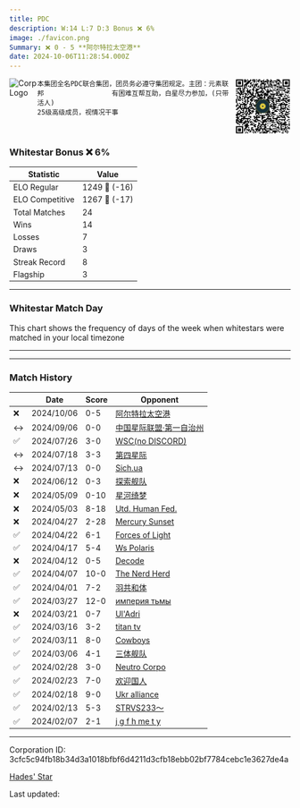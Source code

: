 ```yaml
---
title: ​PDC
description: W:14 L:7 D:3 Bonus ❌ 6%
image: ./favicon.png
Summary: ❌ 0 - 5 **阿尔特拉太空港**
date: 2024-10-06T11:28:54.000Z
---
```

<head>
<link rel="icon" type="image/x-icon" href="./favicon.ico">
</head>
<img align="left" width="50" height="50" src="./favicon.ico" alt="Corp Logo"><img align="right" width="100" height="100" src="./qr.png" alt="QR Code">

```
本集团全名PDC联合集团，团员务必遵守集团规定。主团：元素联邦                 有困难互帮互助，白星尽力参加，(只带活人)
25级高级成员，视情况干事
```
<br>

### Whitestar Bonus ❌ 6%

| Statistic | Value |
| --- | --- |
| ELO Regular | 1249 🔻  (-16)|
| ELO Competitive | 1267 🔻  (-17)|
| Total Matches | 24 |
| Wins | 14 |
| Losses | 7 |
| Draws | 3 |
| Streak Record | 8 |
| Flagship | 3 |

---

### Whitestar Match Day

This chart shows the frequency of days of the week when whitestars were matched in your local timezone

<!-- Load Chart.js from jsDelivr CDN -->
<script src="https://cdn.jsdelivr.net/npm/chart.js@4.0.1"></script>

<!-- Create a canvas element where the chart will be rendered -->
<canvas id="myChart" width="400" height="200"></canvas>

<!-- JavaScript code to render the bar chart -->
<script>
    document.addEventListener("DOMContentLoaded", function() {
        // Ensure scanTime is an array; if empty, handle accordingly
        let timestamps = [1727782134,1725186874,1721573004,1720852844,1720416855,1717757853,1714826356,1714310647,1713822716,1713390461,1712957677,1712497353,1712031334,1711546930,1711107030,1710632300,1710195122,1709759747,1709296394,1708721269,1708265417,1707830593,1707379699,1706838327];

        const fontColor = 'rgba(64, 128, 160, 1)';

        // Function to convert Unix timestamps to day of the week (0=Sunday, 6=Saturday)
        function getDayOfWeek(timestamp) {
            return new Date(timestamp * 1000).getDay();
        }

        // Initialize an array to count occurrences for each day of the week
        let dayCounts = [0, 0, 0, 0, 0, 0, 0];

        // Populate the dayCounts array based on the scanTime data
        timestamps.forEach(ts => {
            let dayOfWeek = getDayOfWeek(ts);
            dayCounts[dayOfWeek]++;
        });

        // Chart.js configuration for the bar chart
        const data = {
            labels: ['Sunday', 'Monday', 'Tuesday', 'Wednesday', 'Thursday', 'Friday', 'Saturday'],
            datasets: [{
                data: dayCounts,
                backgroundColor: [
                    'rgba(0, 191, 255, 0.2)',   // Deep Sky Blue (Sunday)
                    'rgba(135, 206, 250, 0.2)', // Light Sky Blue (Monday)
                    'rgba(173, 216, 230, 0.2)', // Light Blue (Tuesday)
                    'rgba(214, 236, 243, 0.2)', // Custom light blue (Wednesday)
                    'rgba(173, 216, 230, 0.2)', // Light Blue (Thursday)
                    'rgba(135, 206, 250, 0.2)', // Light Sky Blue (Friday)
                    'rgba(0, 191, 255, 0.2)'    // Deep Sky Blue (Saturday)
                ],
                borderColor: [
                    'rgba(0, 191, 255, 1)',
                    'rgba(135, 206, 250, 1)',
                    'rgba(173, 216, 230, 1)',
                    'rgba(214, 236, 243, 1)',
                    'rgba(173, 216, 230, 1)',
                    'rgba(135, 206, 250, 1)',
                    'rgba(0, 191, 255, 1)'
                ],
                borderWidth: 1,
                minBarLength: 5
            }]
        };

        const config = {
            type: 'bar',
            data: data,
            options: {
                scales: {
                    y: {
                        beginAtZero: true,
                        ticks: {
                            stepSize: 1,
                            color: fontColor
                        },
                        grid: {
                            color: 'rgba(255, 255, 255, 0.2)'
                        }
                    },
                    x: {
                        ticks: {
                            color: fontColor
                        },
                        grid: {
                            display: false 
                        }
                    }
                },
                plugins: {
                    legend: {
                        display: false
                    }
                }
            }
        };

        // Render the chart
        const ctx = document.getElementById('myChart').getContext('2d');
        const myChart = new Chart(ctx, config);
    });
</script>
    
---

---
### Match History

|  | Date | Score | Opponent |
| --- | --- | --- | --- |
| ❌ | 2024/10/06 | 0-5 | [阿尔特拉太空港](https://ws.tsl.rocks/corp/e534fc2f753336290d411e489dcfbedb0e6e7e5608a9bcaa30edae8638595a9d/) |
| ↔️ | 2024/09/06 | 0-0 | [中国星际联盟·第一自治州](https://ws.tsl.rocks/corp/545ee3872db51731b8d4a941a5c88e0b8f5dcc68b5a26e1a39133cc7dc0b6c18/) |
| ✅ | 2024/07/26 | 3-0 | [WSC\(no DISCORD\)](https://ws.tsl.rocks/corp/d15ca51c4f5ca0bf259101e7243117d8270dd8f264ecd4a7f6f694d2b98c7919/) |
| ↔️ | 2024/07/18 | 3-3 | [第四星际](https://ws.tsl.rocks/corp/42d38d5f95c493cb1822f0c89a5366e532a9dc30c0019e03cf7ddd280bf55040/) |
| ↔️ | 2024/07/13 | 0-0 | [Sich\.ua](https://ws.tsl.rocks/corp/9fcd6d7c4fe7f8e39acf48585dfe9c6d3d14edc7781fe8caf85618b3e98c685d/) |
| ❌ | 2024/06/12 | 0-3 | [探索舰队](https://ws.tsl.rocks/corp/8c465701390ed74d4d115e58d66289afb2eeef6247ca351a4cf88a0046e6fe55/) |
| ❌ | 2024/05/09 | 0-10 | [星河绮梦](https://ws.tsl.rocks/corp/ec0d7f12f69610e8f68f4ea0af9698755a0a1435e0845c27c47fcbec0b1b672a/) |
| ❌ | 2024/05/03 | 8-18 | [Utd\. Human Fed\.](https://ws.tsl.rocks/corp/265fd73116c2ec237c7a966adb401d54219dee49882ee9024025c697165397d6/) |
| ❌ | 2024/04/27 | 2-28 | [Mercury Sunset](https://ws.tsl.rocks/corp/2771ec0a0e9523f8a7b62dd470c9ab87bf2bcf2b13fb47f6f97ea826337b2b20/) |
| ✅ | 2024/04/22 | 6-1 | [Forces of Light](https://ws.tsl.rocks/corp/0363a536567ae69573a7b0aa4b2c4119c5c14999f5bb2c7a68219b22b78f7903/) |
| ✅ | 2024/04/17 | 5-4 | [Ws Polaris](https://ws.tsl.rocks/corp/aed0edd750f895de01d5a257db42bba7b2098421901f1cf0352b992242d967d9/) |
| ❌ | 2024/04/12 | 0-5 | [Decode](https://ws.tsl.rocks/corp/848408d1ee1a3c08302a936241ea5cbe170cb66dc343d3339ed3ae4baeb82e57/) |
| ✅ | 2024/04/07 | 10-0 | [The Nerd Herd](https://ws.tsl.rocks/corp/1e8c6f561b78ffd1dafab5c6427d0d87f3ad6ca8631f538a38ec388c4b30aa41/) |
| ✅ | 2024/04/01 | 7-2 | [羽共和体](https://ws.tsl.rocks/corp/61b6e0502a087307a2ecf50e5d84f6123ad19984dc5790c997f16a676213aa7e/) |
| ✅ | 2024/03/27 | 12-0 | [империя тьмы](https://ws.tsl.rocks/corp/4eb22a1b793e5d03579cea15c873b1bef56fea02420a4e55edb18a200f7fc46a/) |
| ❌ | 2024/03/21 | 0-7 | [Ul'Adri](https://ws.tsl.rocks/corp/d44796a95a2cc6f93a92af4d701a9c6325eff22633f874f43945a1b1d77b5fe7/) |
| ✅ | 2024/03/16 | 3-2 | [titan tv](https://ws.tsl.rocks/corp/30ba418a884a4c2f888c814c6adfd9f30d995c155ccdc8aafa74ae4dc30f1c39/) |
| ✅ | 2024/03/11 | 8-0 | [Cowboys](https://ws.tsl.rocks/corp/f461f65e85a43e0b855a525f6995505fc1cc5ae6f85be50470c9dacbb955fc21/) |
| ✅ | 2024/03/06 | 4-1 | [三体舰队](https://ws.tsl.rocks/corp/4f07d6381e25833973d274b90a76aa73a9cac9b3f93a5279e2b0375f1108eb3a/) |
| ✅ | 2024/02/28 | 3-0 | [Neutro Corpo](https://ws.tsl.rocks/corp/a6564507c74a5de54d9d1b3f6f3eef4018d03d6e858aa986831e1d8b4e6a6726/) |
| ✅ | 2024/02/23 | 7-0 | [欢迎国人](https://ws.tsl.rocks/corp/f32abd112fe2b826948a3538a51097b9114815930ec77ad11ada1b24ce34578d/) |
| ✅ | 2024/02/18 | 9-0 | [Ukr alliance](https://ws.tsl.rocks/corp/0eb13755b8906344c0af35f3d63b7cc0ecebf80877f327f78b1e40aded41ca7c/) |
| ✅ | 2024/02/13 | 5-3 | [STRVS233～](https://ws.tsl.rocks/corp/727f6b88132c5850b1ef7ad02101bab3f97fc5dd191307dffca64181bf41e614/) |
| ✅ | 2024/02/07 | 2-1 | [j g f h me t y](https://ws.tsl.rocks/corp/47918aa8890d89fb5fc148ee9fdd940dd60ae73de3f7d05ccc54fabed17e1b5f/) |

---
Corporation ID: 3cfc5c94fb18b34d3a1018bfbf6d4211d3cfb18ebb02bf7784cebc1e3627de4a

[Hades' Star](https://www.hadesstar.com)
<script src="/assets/localtime.js"></script>
<div>
  Last updated: <span class="last-updated-date" data-unix-time="1728214134"></span>
</div>